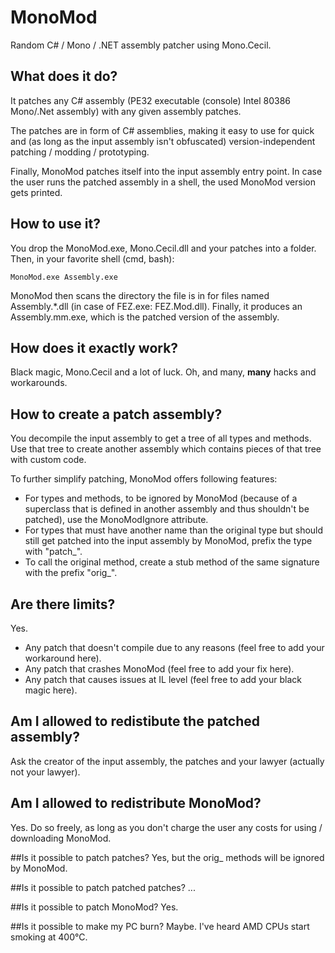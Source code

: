 # MonoMod
Random C# / Mono / .NET assembly patcher using Mono.Cecil.



## What does it do?
It patches any C# assembly (PE32 executable (console) Intel 80386 Mono/.Net assembly) with any given assembly patches.

The patches are in form of C# assemblies, making it easy to use for quick and (as long as the input assembly isn't obfuscated) version-independent patching / modding / prototyping.

Finally, MonoMod patches itself into the input assembly entry point. In case the user runs the patched assembly in a shell, the used MonoMod version gets printed.



## How to use it?
You drop the MonoMod.exe, Mono.Cecil.dll and your patches into a folder. Then, in your favorite shell (cmd, bash):

    MonoMod.exe Assembly.exe

MonoMod then scans the directory the file is in for files named Assembly.*.dll (in case of FEZ.exe: FEZ.Mod.dll).
Finally, it produces an Assembly.mm.exe, which is the patched version of the assembly.



## How does it exactly work?
Black magic, Mono.Cecil and a lot of luck. Oh, and many, **many** hacks and workarounds.



## How to create a patch assembly?
You decompile the input assembly to get a tree of all types and methods. Use that tree to create another assembly which contains pieces of that tree with custom code.

To further simplify patching, MonoMod offers following features:

* For types and methods, to be ignored by MonoMod (because of a superclass that is defined in another assembly and thus shouldn't be patched), use the MonoModIgnore attribute.
* For types that must have another name than the original type but should still get patched into the input assembly by MonoMod, prefix the type with "patch_".
* To call the original method, create a stub method of the same signature with the prefix "orig_".



## Are there limits?
Yes.

* Any patch that doesn't compile due to any reasons (feel free to add your workaround here).
* Any patch that crashes MonoMod (feel free to add your fix here).
* Any patch that causes issues at IL level (feel free to add your black magic here).



## Am I allowed to redistibute the patched assembly?
Ask the creator of the input assembly, the patches and your lawyer (actually not your lawyer).



## Am I allowed to redistribute MonoMod?
Yes. Do so freely, as long as you don't charge the user any costs for using / downloading MonoMod.



##Is it possible to patch patches?
Yes, but the orig_ methods will be ignored by MonoMod.


##Is it possible to patch patched patches?
...


##Is it possible to patch MonoMod?
Yes.


##Is it possible to make my PC burn?
Maybe. I've heard AMD CPUs start smoking at 400°C.
